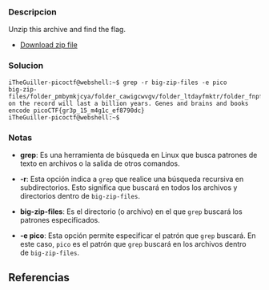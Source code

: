 
### Descripcion

Unzip this archive and find the flag.

- [Download zip file](https://artifacts.picoctf.net/c/505/big-zip-files.zip)

### Solucion

```
iTheGuiller-picoctf@webshell:~$ grep -r big-zip-files -e pico
big-zip-files/folder_pmbymkjcya/folder_cawigcwvgv/folder_ltdayfmktr/folder_fnpfclfyee/whzxrpivpqld.txt:information on the record will last a billion years. Genes and brains and books encode picoCTF{gr3p_15_m4g1c_ef8790dc}
iTheGuiller-picoctf@webshell:~$ 
```

### Notas

- **grep**: Es una herramienta de búsqueda en Linux que busca patrones de texto en archivos o la salida de otros comandos.
    
- **-r**: Esta opción indica a `grep` que realice una búsqueda recursiva en subdirectorios. Esto significa que buscará en todos los archivos y directorios dentro de `big-zip-files`.
    
- **big-zip-files**: Es el directorio (o archivo) en el que `grep` buscará los patrones especificados.
    
- **-e pico**: Esta opción permite especificar el patrón que `grep` buscará. En este caso, `pico` es el patrón que `grep` buscará en los archivos dentro de `big-zip-files`.

## Referencias